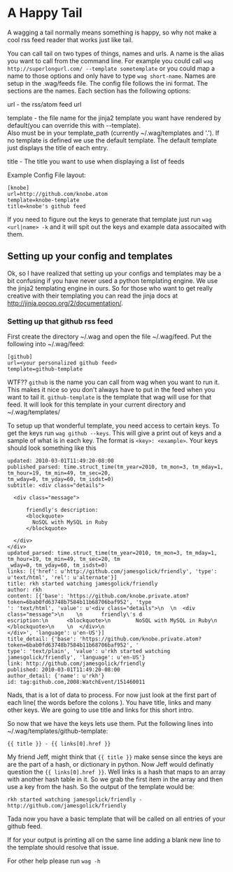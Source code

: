 A Happy Tail
============

A wagging a tail normally means something is happy, so why not make a cool rss feed reader that
works just like tail.

You can call tail on two types of things, names and urls. A name is the alias
you want to call from the command line. For example you could call 
`wag http://superlongurl.com/ --template sometemplate` or you could map a
name to those options and only have to type `wag short-name`. Names are setup in the
.wag/feeds file.  The config file follows the ini format.  The sections are the
names.  Each section has the following options:
    
url - the rss/atom feed url

template - the file name for the jinja2 template you want have rendered by default(you can override this with --template).  
Also must be in your template_path (currently ~/.wag/templates and '.').  If no template is defined we use the default 
template.  The default template just displays the title of each entry.

title - The title you want to use when displaying a list of feeds

Example Config File layout:

    [knobe]
    url=http://github.com/knobe.atom
    template=knobe-template
    title=knobe's github feed


If you need to figure out the keys to generate that template just run `wag <url|name> -k` and
it will spit out the keys and example data assocaited with them.

Setting up your config and templates
------------------------------------

Ok, so I have realized that setting up your configs and templates may be a bit
confusing if you have never used a python templating engine.  We use the 
jinja2 templating engine in ours.  So for those who want to get really creative
with their templating you can read the jinja docs at 
http://jinja.pocoo.org/2/documentation/.

### Setting up that github rss feed ###

First create the directory ~/.wag and open the file ~/.wag/feed.  Put the 
following into ~/.wag/feed:

    [github]
    url=<your personalized github feed>
    template=github-template

WTF?? `github` is the name you can call from wag when you want to run it.
This makes it nice so you don't always have to put in the feed when you 
want to tail it.  `github-template` is the template that wag will use for that
feed. It will look for this template in your current directory and 
~/.wag/templates/

To setup up that wonderful template, you need access to certain keys.
To get the keys run `wag github --keys`.  This will give a print out of keys and
a sample of what is in each key.  The format is `<key>: <example>`.  Your keys
should look something like this

    updated: 2010-03-01T11:49:20-08:00
    published_parsed: time.struct_time(tm_year=2010, tm_mon=3, tm_mday=1, tm_hour=19, tm_min=49, tm_sec=20,
    tm_wday=0, tm_yday=60, tm_isdst=0)
    subtitle: <div class="details">

      <div class="message">
                           
          friendly's description:
          <blockquote>           
            NoSQL with MySQL in Ruby
          </blockquote>             

      </div>
    </div>
    updated_parsed: time.struct_time(tm_year=2010, tm_mon=3, tm_mday=1, tm_hour=19, tm_min=49, tm_sec=20, tm
    _wday=0, tm_yday=60, tm_isdst=0)
    links: [{'href': u'http://github.com/jamesgolick/friendly', 'type': u'text/html', 'rel': u'alternate'}]
    title: rkh started watching jamesgolick/friendly
    author: rkh
    content: [{'base': 'https://github.com/knobe.private.atom?token=6bab0fd63748b7584b11b68706baf952', 'type
    ': 'text/html', 'value': u'<div class="details">\n  \n  <div class="message">\n    \n      friendly\'s d
    escription:\n      <blockquote>\n        NoSQL with MySQL in Ruby\n      </blockquote>\n    \n  </div>\n
    </div>', 'language': u'en-US'}]
    title_detail: {'base': 'https://github.com/knobe.private.atom?token=6bab0fd63748b7584b11b68706baf952', '
    type': 'text/plain', 'value': u'rkh started watching jamesgolick/friendly', 'language': u'en-US'}
    link: http://github.com/jamesgolick/friendly
    published: 2010-03-01T11:49:20-08:00
    author_detail: {'name': u'rkh'}
    id: tag:github.com,2008:WatchEvent/151460011


Nads, that is a lot of data to process.  For now just look at the first part
of each line( the words before the colons ). You have title, links and many
other keys.  We are going to use title and links for this short intro.

So now that we have the keys lets use them.  Put the following lines into
~/.wag/templates/github-template:

    {{ title }} - {{ links[0].href }}

My friend Jeff, might think that `{{ title }}` make sense since the keys are
are the part of a hash, or dictionary in python.  Now Jeff would definatly 
question the `{{ links[0].href }}`.  Well links is a hash that maps to an array with
another hash table in it.  So we grab the first item in the array and then use
a key from the hash.  So the output of the template would be:
    
    rkh started watching jamesgolick/friendly - http://github.com/jamesgolick/friendly

Tada now you have a basic template that will be called on all entries of your
github feed.

If for your output is printing all on the same line adding a blank new line to the 
template should resolve that issue.

For other help please run `wag -h`
